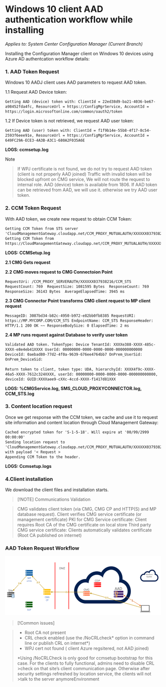 
# Windows 10 client AAD authentication workflow while installing



*Applies to: System Center Configuration Manager (Current Branch)*


Installing the Configuration Manager client on Windows 10 devices using Azure AD authentcation workflow details: 
 



### 1. AAD Token Request

Windows 10 AADJ client uses AAD parameters to request AAD token.

1.1 Request AAD Device token:

    Getting AAD (device) token with: ClientId = 22ed38d9-ba21-4036-be67-a98452fda4fc, ResourceUrl = https://ConfigMgrService, AccountId = https://login.microsoftonline.com/common/oauth2/token

1.2 If Device token is not retrieved, we request AAD user token:

    Getting AAD (user) token with: ClientId = f1f9b14e-55b8-4f17-8c54-2593f6eee91e, ResourceUrl = https://ConfigMgrService, AccountId = 649FC29A-ECE3-4A3B-A3C1-680A2F035A6E

**LOGS: ccmsetup.log**


> [!NOTE] 

> If WPJ certificate is not found, we do not try to request AAD token (client is not properly AAD joined)
> Traffic with invalid token will be blocked upfront on CMG service, We will not route  the request to internal role.
> AAD (device) token is available from 1806. If AAD token can be retrieved from AAD, we will use it. otherwise we try AAD user token.


### 2.  CCM Token Request

With AAD token, we create new request  to obtain CCM Token:

    Getting CCM Token from STS server 'CloudManagementGateway.cloudapp.net/CCM_PROXY_MUTUALAUTH/XXXXXX037938216'
    Getting CCM Token from https://CloudManagementGateway.cloudapp.net/CCM_PROXY_MUTUALAUTH/XXXXXX037938216/CCM_STS
 
 **LOGS: CCMSetup.log**
 
   **2.1 CMG Gets request** 
   
   **2.2 CMG moves request to CMG Connectoion Point** 
   
    RequestUri: /CCM_PROXY_SERVERAUTH/XXXXXX037938216/CCM_STS  RequestCount: 769  RequestSize: 1081595 Bytes  ResponseCount: 769     ResponseSize: 36143 Bytes  AverageElapsedTime: 3945 ms

   **2.3 CMG Connector Point transforms CMG client request to MP client request**
   
    MessageID: 3087bd34-b82c-4950-b972-e82bb0fb8385 RequestURI: https://MP.MYCORP.COM/CCM_STS EndpointName: CCM_STS ResponseHeader: HTTP/1.1 200 OK ~~ ResponseBodySize: 0 ElapsedTime: 2 ms 


   **2.4 MP runs request against Database to verify user token** 
   
    Validated AAD token. TokenType: Device TenantId: XXXXe388-XXXX-485c-XXXX-e8e4eb41XXXX UserId: 00000000-0000-0000-0000-000000000000 DeviceId: 0aebad80-77d2-4f0a-9639-676ee4764bb7 OnPrem_UserSid:  OnPrem_DeviceSid: 

    Return token to client, token type: UDA, hierarchyId: XXXX4f9c-XXXX-46a5-XXXX-7612c324XXXX, userId: 00000000-0000-0000-0000-000000000000, deviceId: GUID:XXXXaee9-cXXc-4ccd-XXXX-f1417d81XXX	

**LOGS:  %CMGService.log, SMS_CLOUD_PROXYCONNECTOR.log, CCM_STS.log**


### 3. Content location request

Once we get response with the CCM token, we cache and use it to request site information and content location through Cloud Management Gateway:

    Cached encrypted token for 'S-1-5-18'. Will expire at '00/99/2999 00:00:00'
    Sending location request to 'CloudManagementGateway.cloudapp.net/CCM_PROXY_MUTUALAUTH/XXXXXX037938216' with payload '< Request >
    Appending CCM Token to the header.

**LOGS: Ccmsetup.logs**


### 4.Client installation

We download the client files and installation starts.

> [!NOTE] Communications Validation

 >CMG validates client token (via CMG, CMG CP and HTTP(S) and MP database request).
 >Client verifies CMG service certificate (or management certificate)
 >PKI for CMG Service certificate: Client requires Root CA of the CMG certificate on local store
 >Third party CMG service certificate: Clients automatically validates certificate (Root CA published on internet)


### AAD Token Request Workflow

 ![AAD CCMSetup Workflow](../comanage/media/AADInstallWF.png)  

> [!Common issues] 

> - Root CA not present
> - CRL check enabled (use the /NoCRLcheck* option in command line or publish CRL on internet*)
> - WPJ cert not found ( client Azure regsitered, not AAD joined)
>
>*Using /NoCRLCheck is only good for ccmsetup bootstrap for this case. For the clients to fully functional, admins need to disable CRL >check on that site’s client communication page. Otherwise after security settings refreshed by location service, the clients will not >talk to the server anymoreEnvironment
